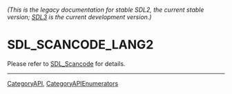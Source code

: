 ###### (This is the legacy documentation for stable SDL2, the current stable version; [SDL3](https://wiki.libsdl.org/SDL3/) is the current development version.)
# SDL_SCANCODE_LANG2

Please refer to [SDL_Scancode](SDL_Scancode) for details.

----
[CategoryAPI](CategoryAPI), [CategoryAPIEnumerators](CategoryAPIEnumerators)

